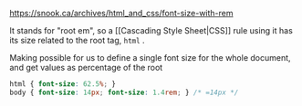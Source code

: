 https://snook.ca/archives/html_and_css/font-size-with-rem

It stands for "root em", so a [[Cascading Style Sheet|CSS]] rule using it has its size related to the root tag, `html` .

Making possible for us to define a single font size for the whole document, and get values as percentage of the root

```css
html { font-size: 62.5%; } 
body { font-size: 14px; font-size: 1.4rem; } /* =14px */
```